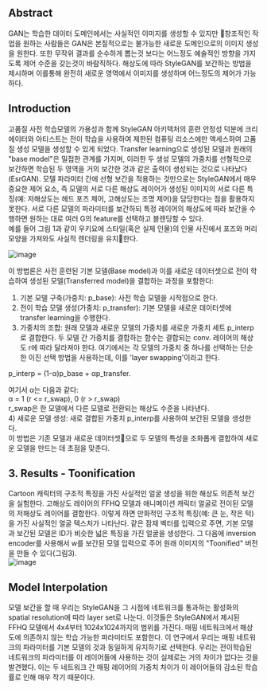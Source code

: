 ## Abstract
GAN는 학습한 데이터 도메인에서는 사실적인 이미지를 생성할 수 있지만 창조적인 작업을 원하는 사람들은 GAN은 본질적으로는 불가능한 새로운 도메인으로의 이미지 생성을 원한다. 또한 무작위 결과를 순수하게 뽑는것 보다는 어느정도 예술적인 방향을 가지도록 제어 수준을 갖는것이 바람직하다. 해상도에 따라 StyleGAN를 보간하는 방법을 제시하며 이를통해 완전히 새로운 영역에서 이미지를 생성하며 어느정도의 제어가 가능하다.  

## Introduction
고품질 사전 학습모델의 가용성과 함께 StyleGAN 아키텍처의 훈련 안정성 덕분에 크리에이터와 아티스트는 전이 학습을 사용하여 제한된 컴퓨팅 리소스에만 액세스하여 고품질 생성 모델을 생성할 수 있게 되었다. Transfer learning으로 생성된 모델과 원래의 "base model"은 밀접한 관계를 가지며, 이러한 두 생성 모델의 가중치를 선형적으로 보간하면 학습된 두 영역을 거의 보간한 것과 같은 출력이 생성되는 것으로 나타났다(EsrGAN). 모델 파라미터 간에 선형 보간을 적용하는 것만으로는 StyleGAN에서 매우 중요한 제어 요소, 즉 모델의 서로 다른 해상도 레이어가 생성된 이미지의 서로 다른 특징(예: 저해상도는 헤드 포즈 제어, 고해상도는 조명 제어)을 담당한다는 점을 활용하지 못한다. 서로 다른 모델의 파라미터를 보간하되 특정 레이어의 해상도에 따라 보간을 수행하면 원하는 대로 여러 G의 feature를 선택하고 블렌딩할 수 있다.  
예를 들어 그림 1과 같이 우키요에 스타일(혹은 실제 인물)의 인물 사진에서 포즈와 머리 모양을 가져와도 사실적 렌더링을 유지한다.  

![image](https://github.com/kyugorithm/TIL/assets/40943064/042aa201-be6b-4644-a4ef-0c4e734daaba)



이 방법론은 사전 훈련된 기본 모델(Base model)과 이를 새로운 데이터셋으로 전이 학습하여 생성된 모델(Transferred model)을 결합하는 과정을 포함한다:

1) 기본 모델 구축(가중치: p_base): 사전 학습 모델을 시작점으로 한다.  
2) 전이 학습 모델 생성(가중치: p_transfer): 기본 모델을 새로운 데이터셋에 transfer learning을 수행한다.  
3) 가중치의 조합: 원래 모델과 새로운 모델의 가중치를 새로운 가중치 세트 p_interp로 결합한다. 두 모델 간 가중치를 결합하는 함수는 결합되는 conv. 레이어의 해상도 r에 따라 달라져야 한다. 여기에서는 각 모델의 가중치 중 하나를 선택하는 단순한 이진 선택 방법을 사용하는데, 이를 'layer swapping'이라고 한다.  
  
p_interp = (1-α)p_base + αp_transfer.  

여기서 α는 다음과 같다:  
α = 1 (r <= r_swap), 0 (r > r_swap)  
r_swap은 한 모델에서 다른 모델로 전환되는 해상도 수준을 나타낸다.  
4) 새로운 모델 생성: 새로 결합된 가중치 p_interp를 사용하여 보간된 모델을 생성한다.  
이 방법은 기존 모델과 새로운 데이터셋으로 두 모델의 특성을 조화롭게 결합하여 새로운 모델을 만드는 데 초점을 맞춘다.  

## 3. Results - Toonification

Cartoon 캐릭터의 구조적 특징을 가진 사실적인 얼굴 생성을 위한 해상도 의존적 보간을 실험한다. 고해상도 레이어의 FFHQ 모델과 애니메이션 캐릭터 얼굴로 전이된 모델의 저해상도 레이어를 결합한다. 이렇게 하면 만화적인 구조적 특징(예: 큰 눈, 작은 턱)을 가진 사실적인 얼굴 텍스처가 나타난다. 같은 잠재 벡터를 입력으로 주면, 기본 모델과 보간된 모델은 ID가 비슷한 넓은 특징을 가진 얼굴을 생성한다. 그 다음에 inversion encoder를 사용해서 w를 보간된 모델 입력으로 주어 원래 이미지의 "Toonified" 버전을 만들 수 있다(그림3).  
![image](https://github.com/kyugorithm/TIL/assets/40943064/92631b2a-d937-4acb-b042-d47fd23ba59d)

## Model Interpolation

모델 보간을 할 때 우리는 StyleGAN을 그 시점에 네트워크를 통과하는 활성화의 spatial resolution에 따라 layer set로 나눈다. 이것들은 StyleGAN에서 제시된 FFHQ 모델에서 4x4부터 1024x1024까지의 범위를 가진다. 매핑 네트워크에서 해상도에 의존하지 않는 학습 가능한 파라미터도 포함한다. 이 연구에서 우리는 매핑 네트워크의 파라미터를 기본 모델의 것과 동일하게 유지하기로 선택한다. 우리는 전이학습된 네트워크의 파라미터를 이 레이어들에 사용하는 것이 실제로는 거의 차이가 없다는 것을 발견했다. 이는 두 네트워크 간 매핑 레이어의 가중치 차이가 이 레이어들의 감소된 학습률로 인해 매우 작기 때문이다.
